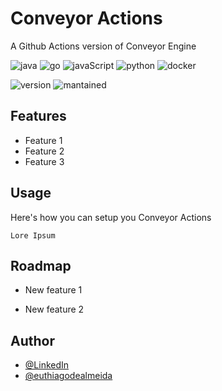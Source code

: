 
# Conveyor Actions

A Github Actions version of Conveyor Engine

![java](https://img.shields.io/badge/java-%23ED8B00.svg?style=for-the-badge&logo=openjdk&logoColor=white)
![go](https://img.shields.io/badge/go-%2300ADD8.svg?style=for-the-badge&logo=go&logoColor=white)
![javaScript](https://img.shields.io/badge/javascript-%23323330.svg?style=for-the-badge&logo=javascript&logoColor=%23F7DF1E)
![python](https://img.shields.io/badge/python-3670A0?style=for-the-badge&logo=python&logoColor=ffdd54)
![docker](https://img.shields.io/badge/docker-%230db7ed.svg?style=for-the-badge&logo=docker&logoColor=white)

![version](https://img.shields.io/badge/version-0.0.0-orange.svg?style=for-the-badge)
![mantained](https://img.shields.io/badge/mantained-yes-green.svg?style=for-the-badge) 



## Features

- Feature 1
- Feature 2
- Feature 3


## Usage
Here's how you can setup you Conveyor Actions

```actions
Lore Ipsum
```


## Roadmap

- New feature 1

- New feature 2


## Author
- [@LinkedIn](www.linkedin.com/in/euthiagodealmeida)
- [@euthiagodealmeida](https://www.github.com/euthiagodealmeida)


